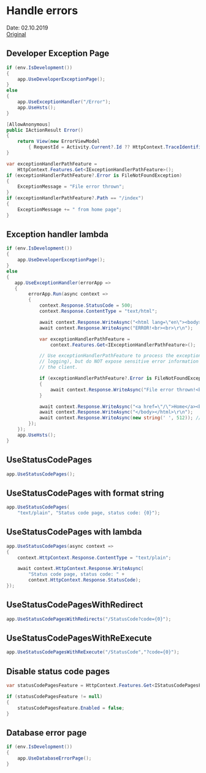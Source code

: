 # Handle errors
Date: 02.10.2019  
[Original](https://docs.microsoft.com/en-us/aspnet/core/fundamentals/error-handling?view=aspnetcore-3.0)  

## Developer Exception Page
``` csharp
if (env.IsDevelopment())
{
    app.UseDeveloperExceptionPage();
}
else
{
    app.UseExceptionHandler("/Error");
    app.UseHsts();
}
```

``` csharp
[AllowAnonymous]
public IActionResult Error()
{
    return View(new ErrorViewModel 
        { RequestId = Activity.Current?.Id ?? HttpContext.TraceIdentifier });
}
```

``` csharp
var exceptionHandlerPathFeature =
    HttpContext.Features.Get<IExceptionHandlerPathFeature>();
if (exceptionHandlerPathFeature?.Error is FileNotFoundException)
{
    ExceptionMessage = "File error thrown";
}
if (exceptionHandlerPathFeature?.Path == "/index")
{
    ExceptionMessage += " from home page";
}
```

## Exception handler lambda
``` csharp
if (env.IsDevelopment())
{
    app.UseDeveloperExceptionPage();
}
else
{
   app.UseExceptionHandler(errorApp =>
   {
        errorApp.Run(async context =>
        {
            context.Response.StatusCode = 500;
            context.Response.ContentType = "text/html";

            await context.Response.WriteAsync("<html lang=\"en\"><body>\r\n");
            await context.Response.WriteAsync("ERROR!<br><br>\r\n");

            var exceptionHandlerPathFeature = 
                context.Features.Get<IExceptionHandlerPathFeature>();

            // Use exceptionHandlerPathFeature to process the exception (for example, 
            // logging), but do NOT expose sensitive error information directly to 
            // the client.

            if (exceptionHandlerPathFeature?.Error is FileNotFoundException)
            {
                await context.Response.WriteAsync("File error thrown!<br><br>\r\n");
            }

            await context.Response.WriteAsync("<a href=\"/\">Home</a><br>\r\n");
            await context.Response.WriteAsync("</body></html>\r\n");
            await context.Response.WriteAsync(new string(' ', 512)); // IE padding
        });
    });
    app.UseHsts();
}
```

## UseStatusCodePages
``` csharp
app.UseStatusCodePages();
```

## UseStatusCodePages with format string
``` csharp
app.UseStatusCodePages(
    "text/plain", "Status code page, status code: {0}");  
```

## UseStatusCodePages with lambda
``` csharp
app.UseStatusCodePages(async context =>
{
    context.HttpContext.Response.ContentType = "text/plain";

    await context.HttpContext.Response.WriteAsync(
        "Status code page, status code: " + 
        context.HttpContext.Response.StatusCode);
});
```

## UseStatusCodePagesWithRedirect
``` csharp
app.UseStatusCodePagesWithRedirects("/StatusCode?code={0}");
```

## UseStatusCodePagesWithReExecute
``` csharp
app.UseStatusCodePagesWithReExecute("/StatusCode","?code={0}");
```

## Disable status code pages
``` csharp
var statusCodePagesFeature = HttpContext.Features.Get<IStatusCodePagesFeature>();

if (statusCodePagesFeature != null)
{
    statusCodePagesFeature.Enabled = false;
}
```

## Database error page
``` csharp
if (env.IsDevelopment())
{
    app.UseDatabaseErrorPage();
}
```


















